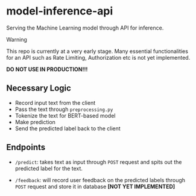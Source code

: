 # model-inference-api
Serving the Machine Learning model through API for inference.

> [!WARNING]
> This repo is currently at a very early stage. Many essential functionalities for an API such as Rate Limiting, Authorization etc is not yet implemented.
>
> **DO NOT USE IN PRODUCTION!!!**

## Necessary Logic

- Record input text from the client
- Pass the text through `preprocessing.py`
- Tokenize the text for BERT-based model
- Make prediction
- Send the predicted label back to the client

## Endpoints
- `/predict`: takes text as input through `POST` request and spits out the predicted label for the text. 

- `/feedback`: will record user feedback on the predicted labels through `POST` request and store it in database **[NOT YET IMPLEMENTED]** 
